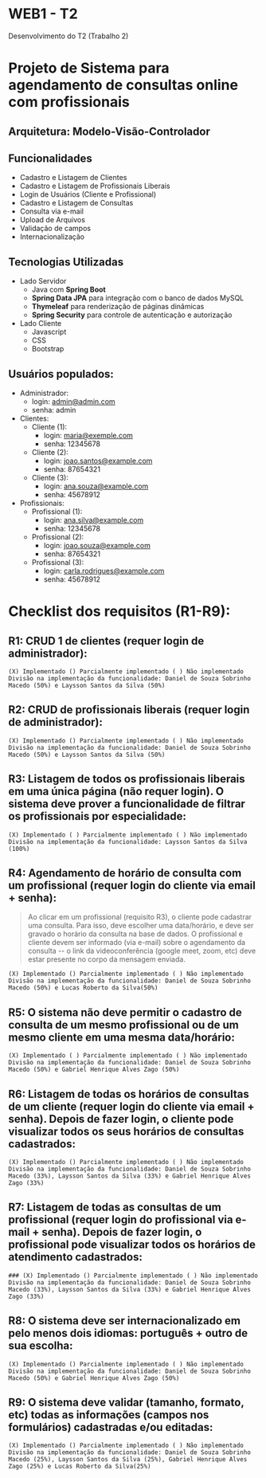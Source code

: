 # WEB1 - T2
Desenvolvimento do T2  (Trabalho 2)

# Projeto de Sistema para agendamento de consultas online com profissionais

## Arquitetura: Modelo-Visão-Controlador

## Funcionalidades
- Cadastro e Listagem de Clientes
- Cadastro e Listagem de Profissionais Liberais
- Login de Usuários (Cliente e Profissional)
- Cadastro e Listagem de Consultas
- Consulta via e-mail
- Upload de Arquivos
- Validação de campos
- Internacionalização

## Tecnologias Utilizadas
- Lado Servidor
  - Java com **Spring Boot**
  - **Spring Data JPA** para integração com o banco de dados MySQL
  - **Thymeleaf** para renderização de páginas dinâmicas
  - **Spring Security** para controle de autenticação e autorização
- Lado Cliente
  - Javascript
  - CSS
  - Bootstrap

## Usuários populados:
- Administrador:
  - login: admin@admin.com
  - senha: admin
- Clientes:
  - Cliente (1):
    - login: maria@exemple.com
    - senha: 12345678
  - Cliente (2):
    - login: joao.santos@example.com
    - senha: 87654321
  - Cliente (3):
    - login: ana.souza@example.com
    - senha: 45678912
- Profissionais:
  - Profissional (1):
    - login: ana.silva@example.com
    - senha: 12345678
  - Profissional (2):
    - login: joao.souza@example.com
    - senha: 87654321
  - Profissional (3):
    - login: carla.rodrigues@example.com
    - senha: 45678912
  
# Checklist dos requisitos (R1-R9):

## R1: CRUD 1 de clientes (requer login de administrador):
```
(X) Implementado () Parcialmente implementado ( ) Não implementado
Divisão na implementação da funcionalidade: Daniel de Souza Sobrinho Macedo (50%) e Laysson Santos da Silva (50%)
```
## R2: CRUD de profissionais liberais (requer login de administrador):
```
(X) Implementado () Parcialmente implementado ( ) Não implementado
Divisão na implementação da funcionalidade: Daniel de Souza Sobrinho Macedo (50%) e Laysson Santos da Silva (50%)
```
## R3: Listagem de todos os profissionais liberais em uma única página (não requer login). O sistema deve prover a funcionalidade de filtrar os profissionais por especialidade:
```
(X) Implementado ( ) Parcialmente implementado ( ) Não implementado
Divisão na implementação da funcionalidade: Laysson Santos da Silva (100%)
```
## R4: Agendamento de horário de consulta com um profissional (requer login do cliente via email + senha):
> Ao clicar em um profissional (requisito R3), o cliente pode cadastrar uma consulta. Para isso, deve escolher uma data/horário, e deve ser gravado o horário da consulta na base de dados. O profissional e cliente devem ser informado (via e-mail) sobre o agendamento da consulta -- o link da videoconferência (google meet, zoom, etc) deve estar presente no corpo da mensagem enviada.
```
(X) Implementado () Parcialmente implementado ( ) Não implementado
Divisão na implementação da funcionalidade: Daniel de Souza Sobrinho Macedo (50%) e Lucas Roberto da Silva(50%)
```
## R5: O sistema não deve permitir o cadastro de consulta de um mesmo profissional ou de um mesmo cliente em uma mesma data/horário:
```
(X) Implementado ( ) Parcialmente implementado ( ) Não implementado
Divisão na implementação da funcionalidade: Daniel de Souza Sobrinho Macedo (50%) e Gabriel Henrique Alves Zago (50%)
```
## R6: Listagem de todas os horários de consultas de um cliente (requer login do cliente via email + senha). Depois de fazer login, o cliente pode visualizar todos os seus horários de consultas cadastrados:
```
(X) Implementado () Parcialmente implementado ( ) Não implementado
Divisão na implementação da funcionalidade: Daniel de Souza Sobrinho Macedo (33%), Laysson Santos da Silva (33%) e Gabriel Henrique Alves Zago (33%)
```
## R7: Listagem de todas as consultas de um profissional (requer login do profissional via e-mail + senha). Depois de fazer login, o profissional pode visualizar todos os horários de atendimento cadastrados:
```
### (X) Implementado () Parcialmente implementado ( ) Não implementado
Divisão na implementação da funcionalidade: Daniel de Souza Sobrinho Macedo (33%), Laysson Santos da Silva (33%) e Gabriel Henrique Alves Zago (33%)
```
## R8: O sistema deve ser internacionalizado em pelo menos dois idiomas: português + outro de sua escolha:
```
(X) Implementado () Parcialmente implementado ( ) Não implementado
Divisão na implementação da funcionalidade: Daniel de Souza Sobrinho Macedo (50%) e Gabriel Henrique Alves Zago (50%)
```
## R9: O sistema deve validar (tamanho, formato, etc) todas as informações (campos nos formulários) cadastradas e/ou editadas:
```
(X) Implementado () Parcialmente implementado ( ) Não implementado
Divisão na implementação da funcionalidade: Daniel de Souza Sobrinho Macedo (25%), Laysson Santos da Silva (25%), Gabriel Henrique Alves Zago (25%) e Lucas Roberto da Silva(25%)

